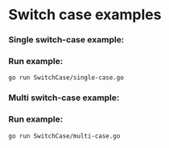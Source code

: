 # Switch case examples

### Single switch-case example:

### Run example:

```
go run SwitchCase/single-case.go 
```

### Multi switch-case example:

### Run example:

```
go run SwitchCase/multi-case.go 
```
